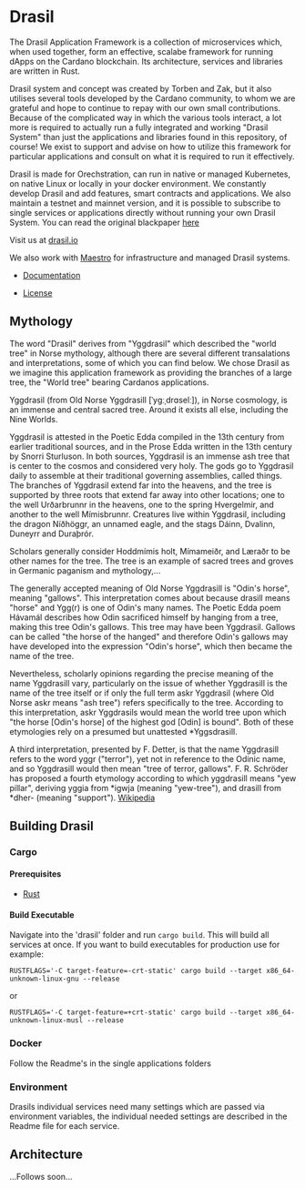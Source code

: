 # Drasil

The Drasil Application Framework is a collection of microservices which, when used together, form an effective, scalabe framework for running dApps on the Cardano blockchain. Its architecture, services and libraries are written in Rust.

Drasil system and concept was created by Torben and Zak, but it also utilises several tools developed by the Cardano community, to whom we are grateful and hope to continue to repay with our own small contributions.  Because of the complicated way in which the various tools interact, a lot more is required to actually run a fully integrated and working "Drasil System" than just the applications and libraries found in this repository, of course!  We exist to support and advise on how to utilize this framework for particular applications and consult on what it is required to run it effectively.

Drasil is made for Orechstration, can run in native or managed Kubernetes, on native Linux or locally in your docker environment. We constantly develop Drasil and add features, smart contracts and applications. We also maintain a testnet and mainnet version, and it is possible to subscribe to single services or applications directly without running your own Drasil System.  You can read the original blackpaper [here](https://bit.ly/3vg9GvI)

Visit us at [drasil.io](https://www.drasil.io)

We also work with [Maestro](https://www.gomaestro.org) for infrastructure and managed Drasil systems. 

* [Documentation](https://docs.drasil.io/)

* [License]( https://www.drasil.io/licenses/LICENSE-1.0)

## Mythology
The word "Drasil" derives from "Yggdrasil" which described the "world tree" in Norse mythology, although there are several different transalations and interpretations, some of which you can find below. We chose Drasil as we imagine this application framework as providing the branches of a large tree, the "World tree" bearing Cardanos applications.

Yggdrasil (from Old Norse Yggdrasill [ˈyɡːˌdrɑselː]), in Norse cosmology, is an immense and central sacred tree. Around it exists all else, including the Nine Worlds.

Yggdrasil is attested in the Poetic Edda compiled in the 13th century from earlier traditional sources, and in the Prose Edda written in the 13th century by Snorri Sturluson. In both sources, Yggdrasil is an immense ash tree that is center to the cosmos and considered very holy. The gods go to Yggdrasil daily to assemble at their traditional governing assemblies, called things. The branches of Yggdrasil extend far into the heavens, and the tree is supported by three roots that extend far away into other locations; one to the well Urðarbrunnr in the heavens, one to the spring Hvergelmir, and another to the well Mímisbrunnr. Creatures live within Yggdrasil, including the dragon Níðhöggr, an unnamed eagle, and the stags Dáinn, Dvalinn, Duneyrr and Duraþrór.

Scholars generally consider Hoddmímis holt, Mímameiðr, and Læraðr to be other names for the tree. The tree is an example of sacred trees and groves in Germanic paganism and mythology,...

The generally accepted meaning of Old Norse Yggdrasill is "Odin's horse", meaning "gallows". This interpretation comes about because drasill means "horse" and Ygg(r) is one of Odin's many names. The Poetic Edda poem Hávamál describes how Odin sacrificed himself by hanging from a tree, making this tree Odin's gallows. This tree may have been Yggdrasil. Gallows can be called "the horse of the hanged" and therefore Odin's gallows may have developed into the expression "Odin's horse", which then became the name of the tree.

Nevertheless, scholarly opinions regarding the precise meaning of the name Yggdrasill vary, particularly on the issue of whether Yggdrasill is the name of the tree itself or if only the full term askr Yggdrasil (where Old Norse askr means "ash tree") refers specifically to the tree. According to this interpretation, askr Yggdrasils would mean the world tree upon which "the horse [Odin's horse] of the highest god [Odin] is bound". Both of these etymologies rely on a presumed but unattested *Yggsdrasill.

A third interpretation, presented by F. Detter, is that the name Yggdrasill refers to the word yggr ("terror"), yet not in reference to the Odinic name, and so Yggdrasill would then mean "tree of terror, gallows". F. R. Schröder has proposed a fourth etymology according to which yggdrasill means "yew pillar", deriving yggia from *igwja (meaning "yew-tree"), and drasill from *dher- (meaning "support").
[Wikipedia](https://en.wikipedia.org/wiki/Yggdrasil)


##

## Building Drasil

### Cargo

#### Prerequisites
* [Rust](https://www.rust-lang.org/tools/install/)

#### Build Executable

Navigate into the 'drasil' folder and run `cargo build`. This will build all services at once.
If you want to build executables for production use for example: 

`RUSTFLAGS='-C target-feature=-crt-static' cargo build --target x86_64-unknown-linux-gnu --release`

or

`RUSTFLAGS='-C target-feature=+crt-static' cargo build --target x86_64-unknown-linux-musl --release`


### Docker
Follow the Readme's in the single applications folders


### Environment 
Drasils individual services need many settings which are passed via environment variables, the individual needed settings are described in the Readme file for each service. 

## Architecture

...Follows soon...
